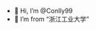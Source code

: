 - 👋 Hi, I’m @Conlly99
- 👀 I’m from “浙江工业大学”

<!---
Conlly99/Conlly99 is a ✨ special ✨ repository because its `README.md` (this file) appears on your GitHub profile.
You can click the Preview link to take a look at your changes.
--->
